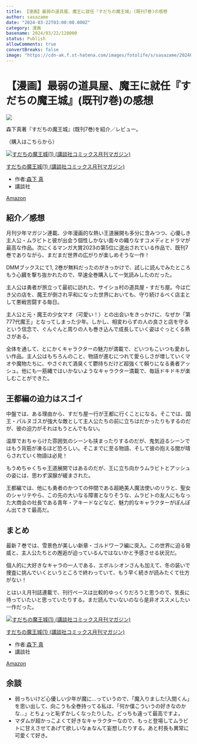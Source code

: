 ```yaml
---
title: 【漫画】最弱の道具屋、魔王に就任『すだちの魔王城』(既刊7巻)の感想
author: sasazame
date: "2024-03-22T03:00:00.000Z"
category: 漫画
basename: 2024/03/22/120000
status: Publish
allowComments: true
convertBreaks: false
image: "https://cdn-ak.f.st-hatena.com/images/fotolife/s/sasazame/20240320/20240320234156.png"
---
```

# 【漫画】最弱の道具屋、魔王に就任『すだちの魔王城』(既刊7巻)の感想

![](https://cdn-ak.f.st-hatena.com/images/fotolife/s/sasazame/20240320/20240320233700.png)

森下真著『すだちの魔王城』(既刊7巻)を紹介／レビュー。

（購入はこちらから）  

[![すだちの魔王城(1) (講談社コミックス月刊マガジン)](https://m.media-amazon.com/images/I/51MMiKMXqOL._SL500_.jpg "すだちの魔王城(1) (講談社コミックス月刊マガジン)")](https://www.amazon.co.jp/dp/4065275571?tag=mochig08-22&linkCode=ogi&th=1&psc=1)

[すだちの魔王城(1) (講談社コミックス月刊マガジン)](https://www.amazon.co.jp/dp/4065275571?tag=mochig08-22&linkCode=ogi&th=1&psc=1)

-   作者:[森下 真](https://d.hatena.ne.jp/keyword/%BF%B9%B2%BC%20%BF%BF)
-   講談社

[Amazon](https://www.amazon.co.jp/dp/4065275571?tag=mochig08-22&linkCode=ogi&th=1&psc=1)

<!-- Extended Body -->

## 紹介／感想

月刊少年マガジン連載、少年漫画的な熱い王道展開も多分に含みつつ、心優しき主人公・ムラビトと彼が出会う個性しかない面々の織りなすコメディとドラマが最高な作品。次にくるマンガ大賞2023の第5位に選出されている作品で、既刊7巻でありながら、まだまだ世界の広がりが楽しめそうな一作！

DMMブックスにて1, 2巻が無料だったのがきっかけで、試しに読んでみたところもう心臓を撃ち抜かれたので、早速全巻購入して一気読みしたのだった。

  

主人公は勇者が旅立って最初に訪れた、サイショ村の道具屋・すだち屋。今は亡き父の店を、魔王が倒され平和になった世界においても、守り続けるべく店主として悪戦苦闘する毎日。

主人公と元・魔王の少女マオ（可愛い！）との出会いをきっかけに、なぜか「第777代魔王」となってしまった少年。しかし、相変わらずの人の良さと店を守るという信念で、ぐんぐんと周りの人も巻き込んで成長していく姿はぐっとくる熱さがある。

全体を通して、とにかくキャラクターの魅力が満載で、どいつもこいつも愛おしい作品。主人公はもちろんのこと、物語が進むにつれて愛らしさが増していくマオや魔物たちに、やさぐれて酒臭くて鬱持ちだけど超強くて頼りになる勇者アッシュ。他にも一筋縄ではいかないようなキャラクター満載で、毎話ドキドキが楽しむことができた。

## 王都編の迫力はスゴイ

中盤では、ある理由から、すだち屋一行が王都に行くことになる。そこでは、国王・パルヌゴスが強大な敵として主人公たちの前に立ちはだかったりもするのだが、彼の迫力がそれはもうとんでもない。

温厚でおちゃらけた雰囲気のシーンも挟まったりするのだが、鬼気迫るシーンではもう背筋が凍るほど恐ろしい。そこまでに至る物語、そして彼の抱える闇が晴らされていく物語は必見！

もうめちゃくちゃ王道展開ではあるのだが、王に立ち向かうムラビトとアッシュの姿には、思わず涙腺が緩まされた。

王都編では、他にも勇者のかつての仲間である超絶美人魔法使いのリラと、聖女のシャリテやら、この先の大いなる障害となりそうな、ムラビトの友人にもなった大商会の社長である青年・アキードなどなど、魅力的なキャラクターがぽんぽん出てきて最高だ。

## まとめ

最新７巻では、雪景色が美しい新章・ゴルドワーフ編に突入。この世界に迫る脅威と、主人公たちとの邂逅が迫っているんではないかと予感させる状況だ。

個人的に大好きなキャラの一人である、エボルシオンさんも加えて、冬の装いで捜査に挑んでいくというところで終わっていて、もう早く続きが読みたくて仕方がない！

とはいえ月刊誌連載で、刊行ペースは比較的ゆっくりだろうと思うので、気長に待っていたいと思っていたりする。まだ読んでいないのなら是非オススメしたい一作だった。

[![すだちの魔王城(1) (講談社コミックス月刊マガジン)](https://m.media-amazon.com/images/I/51MMiKMXqOL._SL500_.jpg "すだちの魔王城(1) (講談社コミックス月刊マガジン)")](https://www.amazon.co.jp/dp/4065275571?tag=mochig08-22&linkCode=ogi&th=1&psc=1)

[すだちの魔王城(1) (講談社コミックス月刊マガジン)](https://www.amazon.co.jp/dp/4065275571?tag=mochig08-22&linkCode=ogi&th=1&psc=1)

-   作者:[森下 真](https://d.hatena.ne.jp/keyword/%BF%B9%B2%BC%20%BF%BF)
-   講談社

[Amazon](https://www.amazon.co.jp/dp/4065275571?tag=mochig08-22&linkCode=ogi&th=1&psc=1)

## 余談

-   弱っちいけど心優しい少年が魔に…っていうので、「魔入りました!入間くん」を思い出して、向こうも全巻持ってる私は、「何か僕こういうの好きなのかな…」とちょっと恥ずかしくなったりした。どっちも違って最高ですよ。
-   マダムが超かっこよくて好きなキャラクターなので、もっと登場してムラビトに甘えさせてあげて欲しいなぁなんて妄想したりする。あと村長も異常に可愛くて好き。